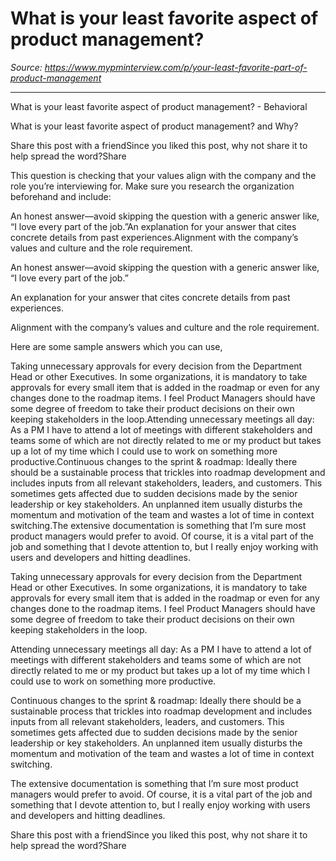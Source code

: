 # What is your least favorite aspect of product management?

*Source: https://www.mypminterview.com/p/your-least-favorite-part-of-product-management*

---

What is your least favorite aspect of product management? - Behavioral

What is your least favorite aspect of product management? and Why?

Share this post with a friendSince you liked this post, why not share it to help spread the word?Share





This question is checking that your values align with the company and the role you’re interviewing for. Make sure you research the organization beforehand and include:

An honest answer—avoid skipping the question with a generic answer like, “I love every part of the job.”An explanation for your answer that cites concrete details from past experiences.Alignment with the company’s values and culture and the role requirement.

An honest answer—avoid skipping the question with a generic answer like, “I love every part of the job.”

An explanation for your answer that cites concrete details from past experiences.

Alignment with the company’s values and culture and the role requirement.





Here are some sample answers which you can use,



Taking unnecessary approvals for every decision from the Department Head or other Executives. In some organizations, it is mandatory to take approvals for every small item that is added in the roadmap or even for any changes done to the roadmap items. I feel Product Managers should have some degree of freedom to take their product decisions on their own keeping stakeholders in the loop.Attending unnecessary meetings all day: As a PM I have to attend a lot of meetings with different stakeholders and teams some of which are not directly related to me or my product but takes up a lot of my time which I could use to work on something more productive.Continuous changes to the sprint & roadmap: Ideally there should be a sustainable process that trickles into roadmap development and includes inputs from all relevant stakeholders, leaders, and customers.  This sometimes gets affected due to sudden decisions made by the senior leadership or key stakeholders. An unplanned item usually disturbs the momentum and motivation of the team and wastes a lot of time in context switching.The extensive documentation is something that I’m sure most product managers would prefer to avoid. Of course, it is a vital part of the job and something that I devote attention to, but I really enjoy working with users and developers and hitting deadlines.

Taking unnecessary approvals for every decision from the Department Head or other Executives. In some organizations, it is mandatory to take approvals for every small item that is added in the roadmap or even for any changes done to the roadmap items. I feel Product Managers should have some degree of freedom to take their product decisions on their own keeping stakeholders in the loop.

Attending unnecessary meetings all day: As a PM I have to attend a lot of meetings with different stakeholders and teams some of which are not directly related to me or my product but takes up a lot of my time which I could use to work on something more productive.

Continuous changes to the sprint & roadmap: Ideally there should be a sustainable process that trickles into roadmap development and includes inputs from all relevant stakeholders, leaders, and customers.  This sometimes gets affected due to sudden decisions made by the senior leadership or key stakeholders. An unplanned item usually disturbs the momentum and motivation of the team and wastes a lot of time in context switching.

The extensive documentation is something that I’m sure most product managers would prefer to avoid. Of course, it is a vital part of the job and something that I devote attention to, but I really enjoy working with users and developers and hitting deadlines.



Share this post with a friendSince you liked this post, why not share it to help spread the word?Share